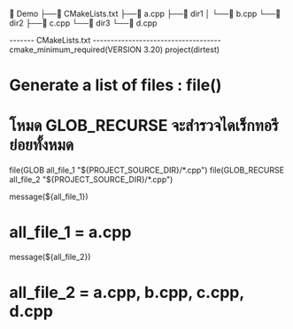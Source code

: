 
📁 Demo
 ├──📄 CMakeLists.txt
 ├──📄 a.cpp
 ├──📁 dir1
 │   └──📄 b.cpp
 └──📁 dir2
  	  ├──📄 c.cpp
  	  └──📁 dir3
  	      └──📄 d.cpp


------- CMakeLists.txt ------------------------------------
cmake_minimum_required(VERSION 3.20)
project(dirtest)

# Generate a list of files : file()
# โหมด GLOB_RECURSE จะสำรวจไดเร็กทอรีย่อยทั้งหมด
file(GLOB         all_file_1 "${PROJECT_SOURCE_DIR}/*.cpp")
file(GLOB_RECURSE all_file_2 "${PROJECT_SOURCE_DIR}/*.cpp")

message(${all_file_1})
# all_file_1 = a.cpp 

message(${all_file_2})
# all_file_2 = a.cpp, b.cpp, c.cpp, d.cpp
